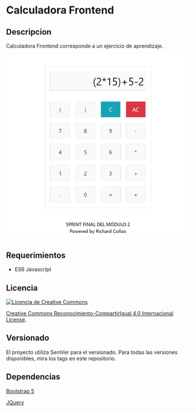 # Calculadora Frontend


## Descripcion

Calculadora Frontend corresponde a un ejercicio de aprendizaje.

![Image description](https://github.com/RichardCollao/calculadora.frontend/blob/main/images/calculadora.png?raw=true)


## Requerimientos

* ES6 Javascript


## Licencia

 <a rel="license" href="http://creativecommons.org/licenses/by-sa/4.0/">
                <img alt="Licencia de Creative Commons" style="border-width:0" src="https://i.creativecommons.org/l/by-sa/4.0/88x31.png" />
</a>

<a rel="license" href="http://creativecommons.org/licenses/by-sa/4.0/">Creative Commons Reconocimiento-CompartirIgual 4.0 Internacional License</a>.

## Versionado

El proyecto utiliza SemVer para el versionado. Para todas las versiones disponibles, mira los tags en este repositorio.

## Dependencias

[Bootstrap 5](https://getbootstrap.com/)

[JQuery](https://jquery.com/)
